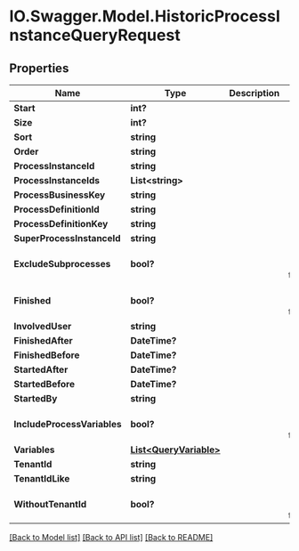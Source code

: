 # IO.Swagger.Model.HistoricProcessInstanceQueryRequest
## Properties

Name | Type | Description | Notes
------------ | ------------- | ------------- | -------------
**Start** | **int?** |  | [optional] 
**Size** | **int?** |  | [optional] 
**Sort** | **string** |  | [optional] 
**Order** | **string** |  | [optional] 
**ProcessInstanceId** | **string** |  | [optional] 
**ProcessInstanceIds** | **List&lt;string&gt;** |  | [optional] 
**ProcessBusinessKey** | **string** |  | [optional] 
**ProcessDefinitionId** | **string** |  | [optional] 
**ProcessDefinitionKey** | **string** |  | [optional] 
**SuperProcessInstanceId** | **string** |  | [optional] 
**ExcludeSubprocesses** | **bool?** |  | [optional] [default to false]
**Finished** | **bool?** |  | [optional] [default to false]
**InvolvedUser** | **string** |  | [optional] 
**FinishedAfter** | **DateTime?** |  | [optional] 
**FinishedBefore** | **DateTime?** |  | [optional] 
**StartedAfter** | **DateTime?** |  | [optional] 
**StartedBefore** | **DateTime?** |  | [optional] 
**StartedBy** | **string** |  | [optional] 
**IncludeProcessVariables** | **bool?** |  | [optional] [default to false]
**Variables** | [**List&lt;QueryVariable&gt;**](QueryVariable.md) |  | [optional] 
**TenantId** | **string** |  | [optional] 
**TenantIdLike** | **string** |  | [optional] 
**WithoutTenantId** | **bool?** |  | [optional] [default to false]

[[Back to Model list]](../README.md#documentation-for-models) [[Back to API list]](../README.md#documentation-for-api-endpoints) [[Back to README]](../README.md)

